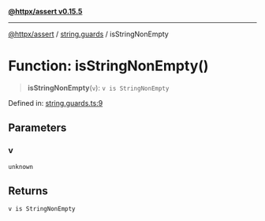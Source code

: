 [**@httpx/assert v0.15.5**](../../README.md)

***

[@httpx/assert](../../README.md) / [string.guards](../README.md) / isStringNonEmpty

# Function: isStringNonEmpty()

> **isStringNonEmpty**(`v`): `v is StringNonEmpty`

Defined in: [string.guards.ts:9](https://github.com/belgattitude/httpx/blob/7903e9ebf18607df55b9a2972c85cfc54f82587a/packages/assert/src/string.guards.ts#L9)

## Parameters

### v

`unknown`

## Returns

`v is StringNonEmpty`
